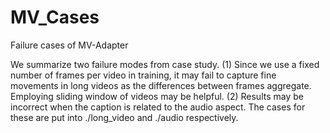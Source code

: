 # MV_Cases
Failure cases of MV-Adapter

We summarize two failure modes from case study. (1) Since we use a fixed number of frames per video in training, it may fail to capture fine movements in long videos as the differences between frames aggregate. Employing sliding window of videos may be helpful. (2) Results may be incorrect when the caption is related to the audio aspect.
The cases for these are put into ./long_video and ./audio respectively.